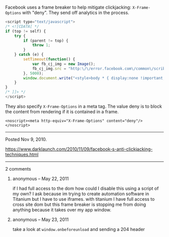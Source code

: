 Facebook uses a frame breaker to help mitigate clickjacking: `X-Frame-Options` with "deny". They send off analytics in the process.

```javascript
<script type="text/javascript">
/* <![CDATA[ */
if (top != self) {
    try {
        if (parent != top) {
            throw 1;
        }
    } catch (e) {
        setTimeout(function() {
            var fb_cj_img = new Image();
            fb_cj_img.src = "http:\/\/error.facebook.com\/common\/scribe_endpoint.php?c=si_clickjacking&m&t=";
        }, 5000);
        window.document.write("<style>body * { display:none !important; }<\/style><a href=\"#\" onclick=\"top.location.href=window.location.href\" style=\"display: block !important; padding: 10px\"><i class=\"img spritemap_3e9q9m sx_5eabfc\" style=\"display:block !important\"><\/i>Go to Facebook.com<\/a>");
    }
}
/* ]]> */
</script>
```

They also specify `X-Frame-Options` in a meta tag. The value deny is to block the content from rendering if it is contained in a frame.

```
<noscript><meta http-equiv="X-Frame-Options" content="deny"/></noscript>
```

---

Posted Nov 9, 2010.

https://www.darklaunch.com/2010/11/09/facebook-s-anti-clickjacking-techniques.html

---

2 comments

<ol><li><div>

anonymous &ndash; May 22, 2011<div>

if I had full access to the dom how could I disable this using a script of my own? I ask because im trying to create automation software in Titanium but I have to use iframes. with titanium I have full access to cross site dom but this frame breaker is stopping me from doing anything because it takes over my app window.

</div></div></li><li><div>

anonymous &ndash; May 23, 2011<div>

take a look at `window.onbeforeunload` and sending a 204 header

</div></div></li></ol>